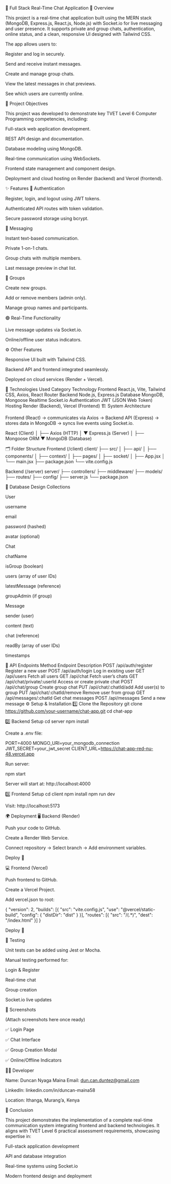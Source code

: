 💬 Full Stack Real-Time Chat Application
📘 Overview

This project is a real-time chat application built using the MERN stack (MongoDB, Express.js, React.js, Node.js) with Socket.io for live messaging and user presence. It supports private and group chats, authentication, online status, and a clean, responsive UI designed with Tailwind CSS.

The app allows users to:

Register and log in securely.

Send and receive instant messages.

Create and manage group chats.

View the latest messages in chat previews.

See which users are currently online.

🧠 Project Objectives

This project was developed to demonstrate key TVET Level 6 Computer Programming competencies, including:

Full-stack web application development.

REST API design and documentation.

Database modeling using MongoDB.

Real-time communication using WebSockets.

Frontend state management and component design.

Deployment and cloud hosting on Render (backend) and Vercel (frontend).

✨ Features
👤 Authentication

Register, login, and logout using JWT tokens.

Authenticated API routes with token validation.

Secure password storage using bcrypt.

💬 Messaging

Instant text-based communication.

Private 1-on-1 chats.

Group chats with multiple members.

Last message preview in chat list.

👥 Groups

Create new groups.

Add or remove members (admin only).

Manage group names and participants.

🟢 Real-Time Functionality

Live message updates via Socket.io.

Online/offline user status indicators.

⚙️ Other Features

Responsive UI built with Tailwind CSS.

Backend API and frontend integrated seamlessly.

Deployed on cloud services (Render + Vercel).

🧩 Technologies Used
Category	Technology
Frontend	React.js, Vite, Tailwind CSS, Axios, React Router
Backend	Node.js, Express.js
Database	MongoDB, Mongoose
Realtime	Socket.io
Authentication	JWT (JSON Web Token)
Hosting	Render (Backend), Vercel (Frontend)
🏗️ System Architecture

Frontend (React) → communicates via Axios → Backend API (Express) → stores data in MongoDB → syncs live events using Socket.io.

React (Client)
    │
    ├── Axios (HTTP)
    │
    ▼
Express.js (Server)
    │
    ├── Mongoose ORM
    ▼
MongoDB (Database)

🗂️ Folder Structure
Frontend (/client)
client/
 ├── src/
 │   ├── api/
 │   ├── components/
 │   ├── context/
 │   ├── pages/
 │   ├── socket/
 │   ├── App.jsx
 │   └── main.jsx
 ├── package.json
 └── vite.config.js

Backend (/server)
server/
 ├── controllers/
 ├── middleware/
 ├── models/
 ├── routes/
 ├── config/
 ├── server.js
 └── package.json

🧾 Database Design
Collections

User

username

email

password (hashed)

avatar (optional)

Chat

chatName

isGroup (boolean)

users (array of user IDs)

latestMessage (reference)

groupAdmin (if group)

Message

sender (user)

content (text)

chat (reference)

readBy (array of user IDs)

timestamps

🔌 API Endpoints
Method	Endpoint	Description
POST	/api/auth/register	Register a new user
POST	/api/auth/login	Log in existing user
GET	/api/users	Fetch all users
GET	/api/chat	Fetch user’s chats
GET	/api/chat/private/:userId	Access or create private chat
POST	/api/chat/group	Create group chat
PUT	/api/chat/:chatId/add	Add user(s) to group
PUT	/api/chat/:chatId/remove	Remove user from group
GET	/api/messages/:chatId	Get chat messages
POST	/api/messages	Send a new message
⚙️ Setup & Installation
1️⃣ Clone the Repository
git clone https://github.com/your-username/chat-app.git
cd chat-app

2️⃣ Backend Setup
cd server
npm install


Create a .env file:

PORT=4000
MONGO_URI=your_mongodb_connection
JWT_SECRET=your_jwt_secret
CLIENT_URL=https://chat-app-red-nu-48.vercel.app


Run server:

npm start


Server will start at: http://localhost:4000

3️⃣ Frontend Setup
cd client
npm install
npm run dev


Visit: http://localhost:5173

🌍 Deployment
🖥️ Backend (Render)

Push your code to GitHub.

Create a Render Web Service.

Connect repository → Select branch → Add environment variables.

Deploy 🚀

💻 Frontend (Vercel)

Push frontend to GitHub.

Create a Vercel Project.

Add vercel.json to root:

{
  "version": 2,
  "builds": [{ "src": "vite.config.js", "use": "@vercel/static-build", "config": { "distDir": "dist" } }],
  "routes": [{ "src": "/(.*)", "dest": "/index.html" }]
}


Deploy 🎉

🧪 Testing

Unit tests can be added using Jest or Mocha.

Manual testing performed for:

Login & Register

Real-time chat

Group creation

Socket.io live updates

📸 Screenshots

(Attach screenshots here once ready)

✅ Login Page

✅ Chat Interface

✅ Group Creation Modal

✅ Online/Offline Indicators

👨‍💻 Developer

Name: Duncan Nyaga Maina
Email: dun.can.duntez@gmail.com

LinkedIn: linkedin.com/in/duncan-maina58

Location: Ithanga, Murang’a, Kenya

🏁 Conclusion

This project demonstrates the implementation of a complete real-time communication system integrating frontend and backend technologies. It aligns with TVET Level 6 practical assessment requirements, showcasing expertise in:

Full-stack application development

API and database integration

Real-time systems using Socket.io

Modern frontend design and deployment
